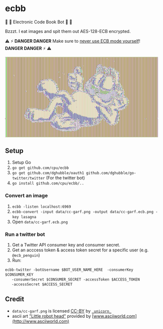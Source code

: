 # ecbb

:robot: :book: Electronic Code Book Bot :book: :robot:

Bzzzt. I eat images and spit them out AES-128-ECB encrypted.

:warning: :zap: **DANGER DANGER** Make sure to [never use ECB mode
yourself](http://crypto.stackexchange.com/questions/20941/why-shouldnt-i-use-ecb-encryption)! **DANGER DANGER** :zap: :warning:

![ECB Garfield](https://github.com/cpu/ecbb/raw/initial/data/cc-garf.ecb.png)

## Setup

1. Setup Go
2. `go get github.com/cpu/ecbb`
3. `go get github.com/dghubble/oauth1 github.com/dghubble/go-twitter/twitter`
   (For the twitter bot)
4. `go install github.com/cpu/ecbb/..`

### Convert an image

1. `ecbb -listen localhost:6969`
2. `ecbb-convert -input data/cc-garf.png -output data/cc-garf.ecb.png -key lasagna`
3. Open `data/cc-garf.ecb.png`

### Run a twitter bot

1. Get a Twitter API consumer key and consumer secret.
2. Get an acccess token & access token secret for a specific user (e.g.
   `@ecb_penguin`)
3. Run:
```
ecbb-twitter -botUsername $BOT_USER_NAME_HERE  -consumerKey $CONSUMER_KEY 
   -consumerSecret $CONSUMER_SECRET -accessToken $ACCESS_TOKEN 
   -accessSecret $ACCESS_SECRET
```

## Credit

* `data/cc-garf.png` is licensed [CC-BY](https://creativecommons.org/licenses/by/4.0/) by [`_unicorn_`](https://www.sketchport.com/drawing/5744389380898816/garfield)
* ascii art ["Little robot head"](http://www.asciiworld.com/-Robots,24-.html) provided by [www.asciiworld.com](http://www.asciiworld.com)
